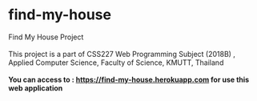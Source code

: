 # find-my-house
Find My House Project
<br>
<br>
This project is a part of CSS227 Web Programming Subject (2018B) ,
<br>
Applied Computer Science, Faculty of Science, KMUTT, Thailand
<br>
<br>
<strong>You can access to : https://find-my-house.herokuapp.com for use this web application </strong>
